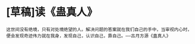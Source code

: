 # [草稿]读《蛊真人》

```
这世间没有绝境，只有对处境绝望的人。解决问题的答案就在我们自己的手中，当审视内心时，便会发现奇迹伟力就在我身，发现自己，认识自己，靠自己。——古月方源《蛊真人》
```
